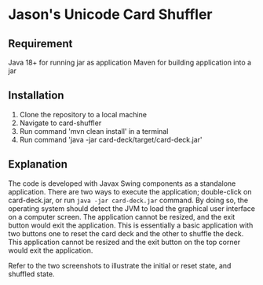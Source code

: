 # Jason's Unicode Card Shuffler

## Requirement

Java 18+ for running jar as application
Maven for building application into a jar

## Installation

1. Clone the repository to a local machine
2. Navigate to card-shuffler
3. Run command 'mvn clean install' in a terminal
4. Run command 'java -jar card-deck/target/card-deck.jar'

## Explanation
The code is developed with Javax Swing components as a standalone application. There are two ways to execute the application; double-click on card-deck.jar, or run `java -jar card-deck.jar` command. By doing so, the operating system should detect the JVM to load the graphical user interface on a computer screen. The application cannot be resized, and the exit button would exit the application. This is essentially a basic application with two buttons one to reset the card deck and the other to shuffle the deck. This application cannot be resized and the exit button on the top corner would exit the application.  

Refer to the two screenshots to illustrate the initial or reset state, and shuffled state.
